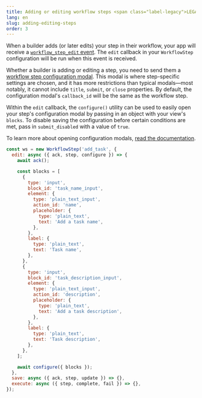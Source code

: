```yaml
---
title: Adding or editing workflow steps <span class="label-legacy">LEGACY</span>
lang: en
slug: adding-editing-steps
order: 3
---
```


<div class='section-content'>

When a builder adds (or later edits) your step in their workflow, your app will receive a [`workflow_step_edit` event](https://api.slack.com/reference/workflows/workflow_step_edit). The `edit` callback in your `WorkflowStep` configuration will be run when this event is received.

Whether a builder is adding or editing a step, you need to send them a [workflow step configuration modal](https://api.slack.com/reference/workflows/configuration-view). This modal is where step-specific settings are chosen, and it has more restrictions than typical modals—most notably, it cannot include `title​`, `submit​`, or `close`​ properties. By default, the configuration modal's `callback_id` will be the same as the workflow step.

Within the `edit` callback, the `configure()` utility can be used to easily open your step's configuration modal by passing in an object with your view's `blocks`. To disable saving the configuration before certain conditions are met, pass in `submit_disabled` with a value of `true`.

To learn more about opening configuration modals, [read the documentation](https://api.slack.com/workflows/steps#handle_config_view).

</div>

```javascript
const ws = new WorkflowStep('add_task', {
  edit: async ({ ack, step, configure }) => {
    await ack();

    const blocks = [
      {
        type: 'input',
        block_id: 'task_name_input',
        element: {
          type: 'plain_text_input',
          action_id: 'name',
          placeholder: {
            type: 'plain_text',
            text: 'Add a task name',
          },
        },
        label: {
          type: 'plain_text',
          text: 'Task name',
        },
      },
      {
        type: 'input',
        block_id: 'task_description_input',
        element: {
          type: 'plain_text_input',
          action_id: 'description',
          placeholder: {
            type: 'plain_text',
            text: 'Add a task description',
          },
        },
        label: {
          type: 'plain_text',
          text: 'Task description',
        },
      },
    ];

    await configure({ blocks });
  },
  save: async ({ ack, step, update }) => {},
  execute: async ({ step, complete, fail }) => {},
});
```
